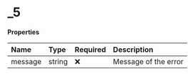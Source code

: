 # \_5

**Properties**

| Name    | Type   | Required | Description          |
| :------ | :----- | :------- | :------------------- |
| message | string | ❌       | Message of the error |
